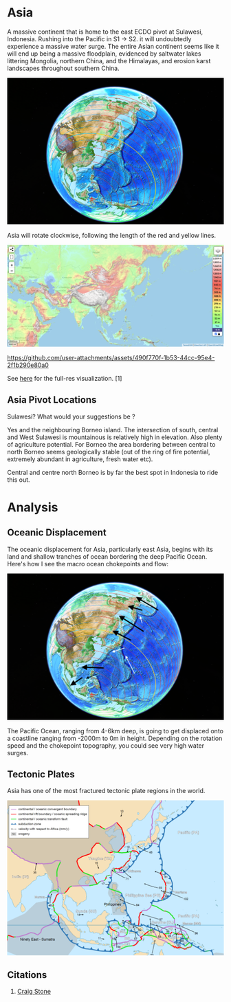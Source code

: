 # Asia

A massive continent that is home to the east ECDO pivot at Sulawesi, Indonesia. Rushing into the Pacific in S1 -> S2. it will undoubtedly experience a massive water surge. The entire Asian continent seems like it will end up being a massive floodplain, evidenced by saltwater lakes littering Mongolia, northern China, and the Himalayas, and erosion karst landscapes throughout southern China.

![](img/profile.png)

Asia will rotate clockwise, following the length of the red and yellow lines.

![](img/asia-elevation.png "")

https://github.com/user-attachments/assets/490f770f-1b53-44cc-95e4-2f1b290e80a0

See [here](https://github.com/sovrynn/ecdo/tree/master/6-LITERATURE-MEDIA/nobulart/ecdo-visualizations) for the full-res visualization. [1]

## Asia Pivot Locations

Sulawesi? What would your suggestions be ?

Yes and the neighbouring Borneo island. The intersection of south, central and West Sulawesi is mountainous is relatively high in elevation. Also plenty of agriculture potential. For Borneo the area bordering between central to north Borneo seems geologically stable (out of the ring of fire potential, extremely abundant in agriculture, fresh water etc).

Central and centre north Borneo is by far the best spot in Indonesia to ride this out.

# Analysis

## Oceanic Displacement

The oceanic displacement for Asia, particularly east Asia, begins with its land and shallow tranches of ocean bordering the deep Pacific Ocean. Here's how I see the macro ocean chokepoints and flow:

![](img/chokepoints.png)

The Pacific Ocean, ranging from 4-6km deep, is going to get displaced onto a coastline ranging from -2000m to 0m in height. Depending on the rotation speed and the chokepoint topography, you could see very high water surges.

## Tectonic Plates

Asia has one of the most fractured tectonic plate regions in the world.

![](img/plates.png)

## Citations

1. [Craig Stone](https://nobulart.com)
